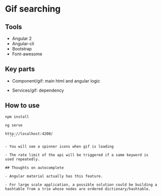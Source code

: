 # Gif searching

## Tools

- Angular 2
- Angular-cli
- Bootstrap
- Font-awesome

## Key parts

- Component/gif: main html and angular logic

- Services/gif: dependency

## How to use

 ```
 npm install
 
 ```

  ```
  ng serve
  ```
  
  ```
  http://localhost:4200/
    ```

- You will see a spinner icons when gif is loading

- The rate limit of the api will be triggered if a same keyword is used repeatedly.

## Thoughts on autocomplete

- Angular material actually has this feature.

- For large scale application, a possible solution could be building a hashtable from a trie whose nodes are ordered dictionary/hashtable.


